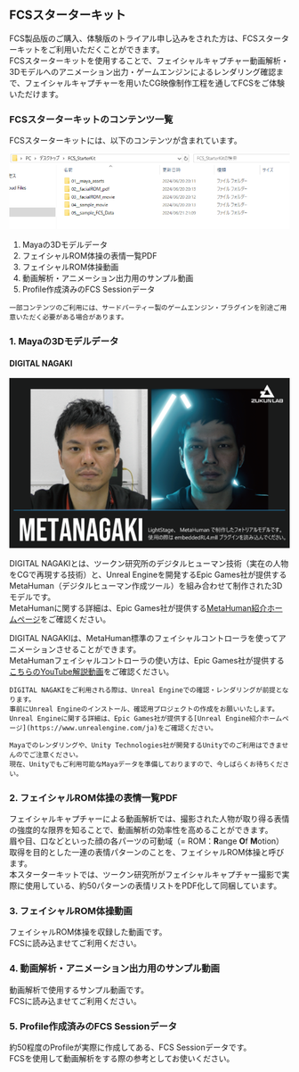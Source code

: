 ## FCSスターターキット
FCS製品版のご購入、体験版のトライアル申し込みをされた方は、FCSスターターキットをご利用いただくことができます。  
FCSスターターキットを使用することで、フェイシャルキャプチャー動画解析・3Dモデルへのアニメーション出力・ゲームエンジンによるレンダリング確認まで、フェイシャルキャプチャーを用いたCG映像制作工程を通してFCSをご体験いただけます。  

### FCSスターターキットのコンテンツ一覧
FCSスターターキットには、以下のコンテンツが含まれています。  

![](images/013_image001.PNG)

1. Mayaの3Dモデルデータ
2. フェイシャルROM体操の表情一覧PDF
3. フェイシャルROM体操動画
4. 動画解析・アニメーション出力用のサンプル動画
5. Profile作成済みのFCS Sessionデータ

```{note}
一部コンテンツのご利用には、サードパーティー製のゲームエンジン・プラグインを別途ご用意いただく必要がある場合があります。
```

### 1. Mayaの3Dモデルデータ
#### DIGITAL NAGAKI

![](images/013_DIGITALNAGAKI.png)

DIGITAL NAGAKIとは、ツークン研究所のデジタルヒューマン技術（実在の人物をCGで再現する技術）と、Unreal Engineを開発するEpic Games社が提供するMetaHuman（デジタルヒューマン作成ツール）を組み合わせて制作された3Dモデルです。  
MetaHumanに関する詳細は、Epic Games社が提供する[MetaHuman紹介ホームページ](https://www.unrealengine.com/ja/metahuman)をご確認ください。  
  
DIGITAL NAGAKIは、MetaHuman標準のフェイシャルコントローラを使ってアニメーションさせることができます。  
MetaHumanフェイシャルコントローラの使い方は、Epic Games社が提供する[こちらのYouTube解説動画](https://www.youtube.com/watch?v=GEpH3o44_58)をご確認ください。

```{note}
DIGITAL NAGAKIをご利用される際は、Unreal Engineでの確認・レンダリングが前提となります。
事前にUnreal Engineのインストール、確認用プロジェクトの作成をお願いいたします。
Unreal Engineに関する詳細は、Epic Games社が提供する[Unreal Engine紹介ホームページ](https://www.unrealengine.com/ja)をご確認ください。
```

```{caution}
Mayaでのレンダリングや、Unity Technologies社が開発するUnityでのご利用はできませんのでご注意ください。  
現在、Unityでもご利用可能なMayaデータを準備しておりますので、今しばらくお待ちください。
```

### 2. フェイシャルROM体操の表情一覧PDF
フェイシャルキャプチャーによる動画解析では、撮影された人物が取り得る表情の強度的な限界を知ることで、動画解析の効率性を高めることができます。  
眉や目、口などといった顔の各パーツの可動域（= ROM：**R**ange **O**f **M**otion）取得を目的とした一連の表情パターンのことを、フェイシャルROM体操と呼びます。  
本スターターキットでは、ツークン研究所がフェイシャルキャプチャー撮影で実際に使用している、約50パターンの表情リストをPDF化して同梱しています。  

### 3. フェイシャルROM体操動画
フェイシャルROM体操を収録した動画です。  
FCSに読み込ませてご利用ください。  

### 4. 動画解析・アニメーション出力用のサンプル動画
動画解析で使用するサンプル動画です。  
FCSに読み込ませてご利用ください。

### 5. Profile作成済みのFCS Sessionデータ
約50程度のProfileが実際に作成してある、FCS Sessionデータです。  
FCSを使用して動画解析をする際の参考としてお使いください。  

